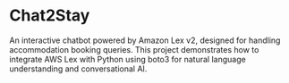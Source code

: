 # Chat2Stay
An interactive chatbot powered by Amazon Lex v2, designed for handling accommodation booking queries. This project demonstrates how to integrate AWS Lex with Python using boto3 for natural language understanding and conversational AI.
